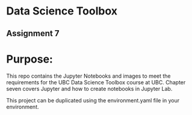 # Data Science Toolbox
## Assignment 7

# Purpose:
This repo contains the Jupyter Notebooks and images to meet the requirements for the UBC Data Science Toolbox course at UBC.
Chapter seven covers Jupyter and how to create notebooks in Jupyter Lab.


This project can be duplicated using the environment.yaml file in your environment.
